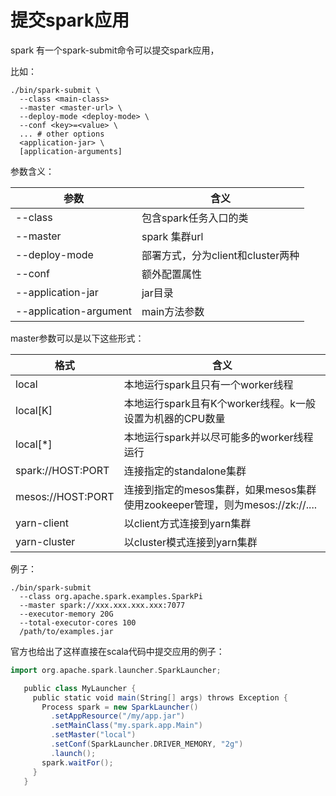# 提交spark应用

spark 有一个spark-submit命令可以提交spark应用，

比如：

```
./bin/spark-submit \
  --class <main-class>
  --master <master-url> \
  --deploy-mode <deploy-mode> \
  --conf <key>=<value> \
  ... # other options
  <application-jar> \
  [application-arguments]
```

参数含义：

| 参数 | 含义|
| -- | -- |
| --class | 包含spark任务入口的类 |
| --master | spark 集群url |
| --deploy-mode | 部署方式，分为client和cluster两种 |
| --conf | 额外配置属性 |
| --application-jar | jar目录 |
| --application-argument | main方法参数 |


master参数可以是以下这些形式：

| 格式 | 含义 |
| -- | -- |
| local | 本地运行spark且只有一个worker线程 |
| local[K] | 本地运行spark且有K个worker线程。k一般设置为机器的CPU数量 | 
| local[*] | 本地运行spark并以尽可能多的worker线程运行 | 
| spark://HOST:PORT | 连接指定的standalone集群 | 
| mesos://HOST:PORT | 连接到指定的mesos集群，如果mesos集群使用zookeeper管理，则为mesos://zk://.... | 
| yarn-client | 以client方式连接到yarn集群 | 
| yarn-cluster | 以cluster模式连接到yarn集群 | 

例子：

```
./bin/spark-submit 
  --class org.apache.spark.examples.SparkPi 
  --master spark://xxx.xxx.xxx.xxx:7077 
  --executor-memory 20G 
  --total-executor-cores 100 
  /path/to/examples.jar 
```

官方也给出了这样直接在scala代码中提交应用的例子：

```Scala
import org.apache.spark.launcher.SparkLauncher;

   public class MyLauncher {
     public static void main(String[] args) throws Exception {
       Process spark = new SparkLauncher()
         .setAppResource("/my/app.jar")
         .setMainClass("my.spark.app.Main")
         .setMaster("local")
         .setConf(SparkLauncher.DRIVER_MEMORY, "2g")
         .launch();
       spark.waitFor();
     }
   }
```